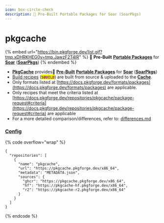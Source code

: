 ```yaml
---
icon: box-circle-check
description: 📀 Pre-Built Portable Packages for Soar (SoarPkgs)
---
```


# pkgcache

{% embed url="https://bin.pkgforge.dev/list.gif?tmp.xDHRKHEG0y=tmp.JawzF2T4lR" %}
📀 **Pre-Built** [**Portable Packages**](../../formats/packages/) for [**Soar**](https://github.com/pkgforge/soar) ([**SoarPkgs**](https://github.com/pkgforge/soarpkgs))
{% endembed %}

* [**PkgCache**](https://github.com/pkgforge/pkgcache) provides📀 [**Pre-Built**](cache.md) [**Portable Packages**](../../formats/packages/) for [**Soar**](https://github.com/pkgforge/soar) ([**SoarPkgs**](https://github.com/pkgforge/soarpkgs))
* [Build recipes](https://github.com/pkgforge/bincache/blob/main/SBUILD_LIST.json) (<mark style="color:purple;">**`SBUILD`**</mark>) are built from source & uploaded to the [**Cache**](cache.md).
* Only formats listed at [https://docs.pkgforge.dev/formats/packages](https://docs.pkgforge.dev/formats/packages) are applicable.
* Only recipes that meet the criteria listed at [https://docs.pkgforge.dev/repositories/pkgcache/package-request#criteria](https://docs.pkgforge.dev/repositories/pkgcache/package-request#criteria) are applicable
* For a more detailed comparison/differences, refer to: [differences.md](../soarpkgs/differences.md "mention")

### [Config](https://soar.qaidvoid.dev/configuration#repository-configuration)

{% code overflow="wrap" %}
```jsonp
{
  "repositories": [
    {
      "name": "pkgcache",
      "url": "https://pkgcache.pkgforge.dev/x86_64",
      "metadata": "METADATA.json",
      "sources": {
        "ghcr": "https://pkgcache.pkgforge.dev/x86_64",
        "hf": "https://pkgcache-hf.pkgforge.dev/x86_64",
        "r2": "https://pkgcache-r2.pkgforge.dev/x86_64"
      }
    }
  ]
}
```
{% endcode %}
